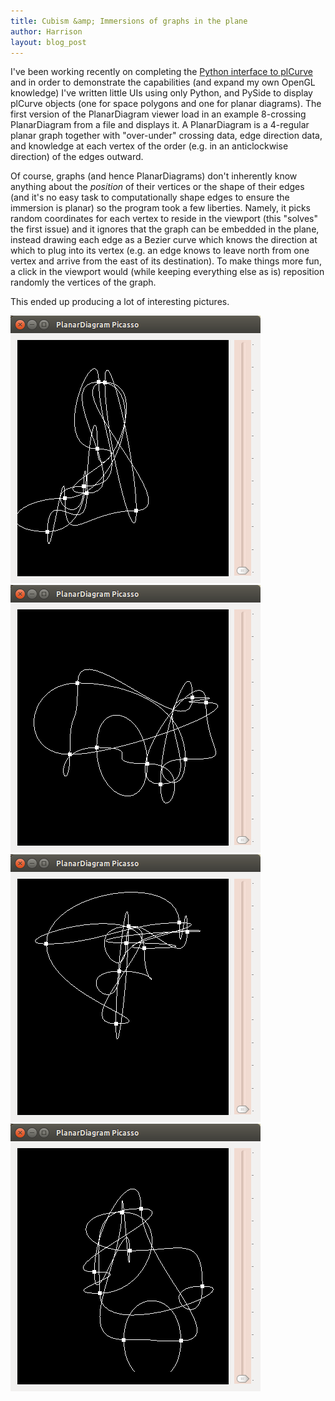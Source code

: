 ```yaml
---
title: Cubism &amp; Immersions of graphs in the plane
author: Harrison
layout: blog_post
---
```


I've been working recently on completing the
[Python interface to plCurve](/projects/pyplcurve/) and in order to
demonstrate the capabilities (and expand my own OpenGL knowledge) I've
written little UIs using only Python, and PySide to display plCurve
objects (one for space polygons and one for planar diagrams). The
first version of the PlanarDiagram viewer load in an example
8-crossing PlanarDiagram from a file and displays it. A PlanarDiagram
is a 4-regular planar graph together with "over-under" crossing data,
edge direction data, and knowledge at each vertex of the order
(e.g. in an anticlockwise direction) of the edges outward.

Of course, graphs (and hence PlanarDiagrams) don't inherently know
anything about the *position* of their vertices or the shape of their
edges (and it's no easy task to computationally shape edges to ensure
the immersion is planar) so the program took a few liberties. Namely,
it picks random coordinates for each vertex to reside in the viewport
(this "solves" the first issue) and it ignores that the graph can be
embedded in the plane, instead drawing each edge as a Bezier curve
which knows the direction at which to plug into its vertex (e.g. an
edge knows to leave north from one vertex and arrive from the east of
its destination). To make things more fun, a click in the viewport
would (while keeping everything else as is) reposition randomly the
vertices of the graph.

This ended up producing a lot of interesting pictures.

<div class="row">
<div class="col-xs-6 col-md-3">
<a class="thumbnail"><img src="/res/img/blog/2014/pd_picasso1.png" alt="..."></a>
</div><div class="col-xs-6 col-md-3">
<a class="thumbnail"><img src="/res/img/blog/2014/pd_picasso2.png" alt="..."></a>
</div><div class="col-xs-6 col-md-3">
<a class="thumbnail"><img src="/res/img/blog/2014/pd_picasso3.png" alt="..."></a>
</div><div class="col-xs-6 col-md-3">
<a class="thumbnail"><img src="/res/img/blog/2014/pd_picasso4.png" alt="..."></a>
</div>
</div>
